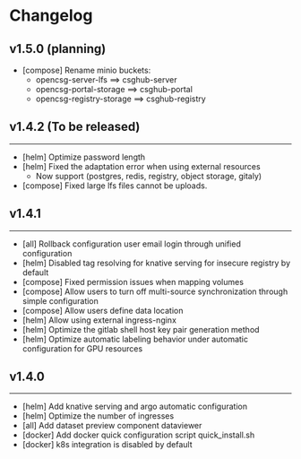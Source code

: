 # Changelog

## v1.5.0 (planning)

- [compose] Rename minio buckets:
    - opencsg-server-lfs ==> csghub-server
    - opencsg-portal-storage ==> csghub-portal
    - opencsg-registry-storage ==> csghub-registry

## v1.4.2 (To be released)

---

- [helm] Optimize password length
- [helm] Fixed the adaptation error when using external resources
    - Now support (postgres, redis, registry, object storage, gitaly)
- [compose] Fixed large lfs files cannot be uploads. 

## v1.4.1

---

- [all] Rollback configuration user email login through unified configuration
- [helm] Disabled tag resolving for knative serving for insecure registry by default
- [compose] Fixed permission issues when mapping volumes
- [compose] Allow users to turn off multi-source synchronization through simple configuration
- [compose] Allow users define data location
- [helm] Allow using external ingress-nginx
- [helm] Optimize the gitlab shell host key pair generation method
- [helm] Optimize automatic labeling behavior under automatic configuration for GPU resources

## v1.4.0

---

- [helm] Add knative serving and argo automatic configuration
- [helm] Optimize the number of ingresses
- [all] Add dataset preview component dataviewer
- [docker] Add docker quick configuration script quick_install.sh
- [docker] k8s integration is disabled by default 

